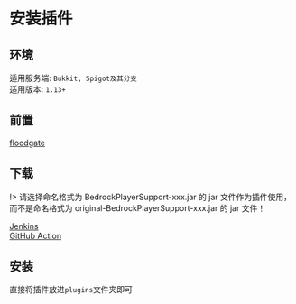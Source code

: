 # 安装插件
## 环境
适用服务端: `Bukkit, Spigot及其分支`  
适用版本: `1.13+`
## 前置
[floodgate](https://github.com/GeyserMC/Floodgate)
## 下载
!> 请选择命名格式为 BedrockPlayerSupport-xxx.jar 的 jar 文件作为插件使用，而不是命名格式为 original-BedrockPlayerSupport-xxx.jar 的 jar 文件！

[Jenkins](https://ci.dsnbo.cn/job/BedrockPlayerSupport/)  
[GitHub Action](https://github.com/DongShaoNB/BedrockPlayerSupport/actions/workflows/maven.yml)
## 安装
直接将插件放进`plugins`文件夹即可